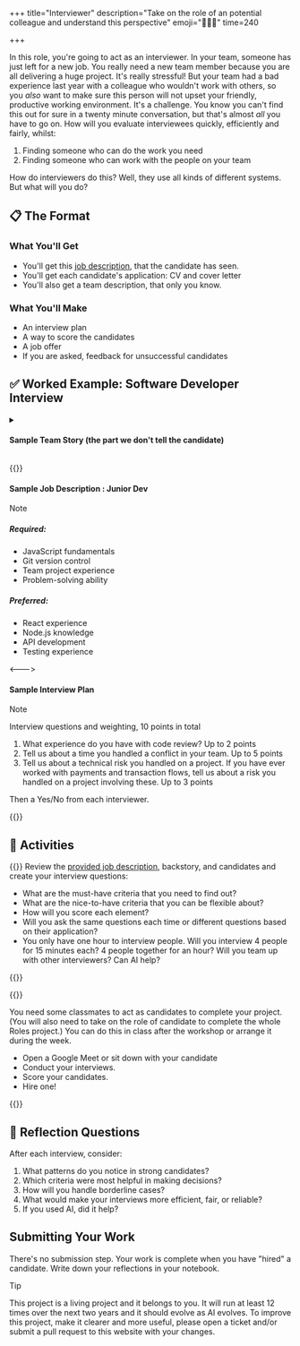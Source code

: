 +++
title="Interviewer"
description="Take on the role of an potential colleague and understand this perspective"
emoji="🧑🏽‍⚖️"
time=240

+++

In this role, you're going to act as an interviewer. In your team, someone has just left for a new job. You really need a new team member because you are all delivering a huge project. It's really stressful! But your team had a bad experience last year with a colleague who wouldn't work with others, so you _also_ want to make sure this person will not upset your friendly, productive working environment. It's a challenge. You know you can't find this out for sure in a twenty minute conversation, but that's almost _all_ you have to go on. How will you evaluate interviewees quickly, efficiently and fairly, whilst:

1. Finding someone who can do the work you need
2. Finding someone who can work with the people on your team

How do interviewers do this? Well, they use all kinds of different systems. But what will you do?

## 📋 The Format

### What You'll Get

- You'll get this [job description](jobs/#finsoft-xl-solutions), that the candidate has seen.
- You'll get each candidate's application: CV and cover letter
- You'll also get a team description, that only you know.

### What You'll Make

- An interview plan
- A way to score the candidates
- A job offer
- If you are asked, feedback for unsuccessful candidates

## ✅ Worked Example: Software Developer Interview

<details><summary>

#### Sample Team Story (the part we don't tell the candidate)

</summary>

Our team has one senior developer part time, and two very junior developers on it. Last year we had two mid level developers, a UX designer and a Scrum master. But the UX people were all laid off and the Scrum master is on Maternity leave and hasn't been covered.

Our two mid level developers fell out with each other because one, a React expert, started unilaterally rewriting features in React and didn't document or explain their changes. It caused a fight. They have now _both_ left in a huff, we are trying to deliver a whole new transactions front end for our main client and half our codebase is now React, which we don't really know yet!

It's been a dreadful mess, but the good news is our little team is now really working well
together. We have reflected and learned from our mistakes and now we all review each other's code before we merge it. We also now have headcount to hire either two more junior developers or one senior.

We really just want friendly colleagues who know how to do proper code review. They don't need to be React experts, they just need to be willing to learn and explain what they have learned to the team.

</details>

{{<columns>}}

#### Sample Job Description : Junior Dev

> [!NOTE]
>
> ##### Required:
>
> - JavaScript fundamentals
> - Git version control
> - Team project experience
> - Problem-solving ability
>
> ##### Preferred:
>
> - React experience
> - Node.js knowledge
> - API development
> - Testing experience

<--->

#### Sample Interview Plan

> [!NOTE]
> Interview questions and weighting, 10 points in total
>
> 1. What experience do you have with code review? Up to 2 points
> 2. Tell us about a time you handled a conflict in your team. Up to 5 points
> 3. Tell us about a technical risk you handled on a project. If you have ever worked with payments and transaction flows, tell us about a risk you handled on a project involving these. Up to 3 points
>
> Then a Yes/No from each interviewer.

{{</columns>}}

## 🧪 Activities

{{<note type="activity" title="1 - Planning">}}
Review the [provided job description](jobs/#finsoft-xl-solutions), backstory, and candidates and create your interview questions:

- What are the must-have criteria that you need to find out?
- What are the nice-to-have criteria that you can be flexible about?
- How will you score each element?
- Will you ask the same questions each time or different questions based on their application?
- You only have one hour to interview people. Will you interview 4 people for 15 minutes each? 4 people together for an hour? Will you team up with other interviewers? Can AI help?

{{</note>}}

{{<note type="activity" title="2. Interviewing">}}

You need some classmates to act as candidates to complete your project. (You will also need to take on the role of candidate to complete the whole Roles project.) You can do this in class after the workshop or arrange it during the week.

- Open a Google Meet or sit down with your candidate
- Conduct your interviews.
- Score your candidates.
- Hire one!

{{</note>}}

## 📝 Reflection Questions

After each interview, consider:

1. What patterns do you notice in strong candidates?
2. Which criteria were most helpful in making decisions?
3. How will you handle borderline cases?
4. What would make your interviews more efficient, fair, or reliable?
5. If you used AI, did it help?

## Submitting Your Work

There's no submission step. Your work is complete when you have "hired" a candidate. Write down your reflections in your notebook.

> [!TIP]
> This project is a living project and it belongs to you. It will run at least 12 times over the next two years and it should evolve as AI evolves. To improve this project, make it clearer and more useful, please open a ticket and/or submit a pull request to this website with your changes.
